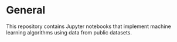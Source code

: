 # General
This repository contains Jupyter notebooks that implement machine learning algorithms using data from public datasets. 
